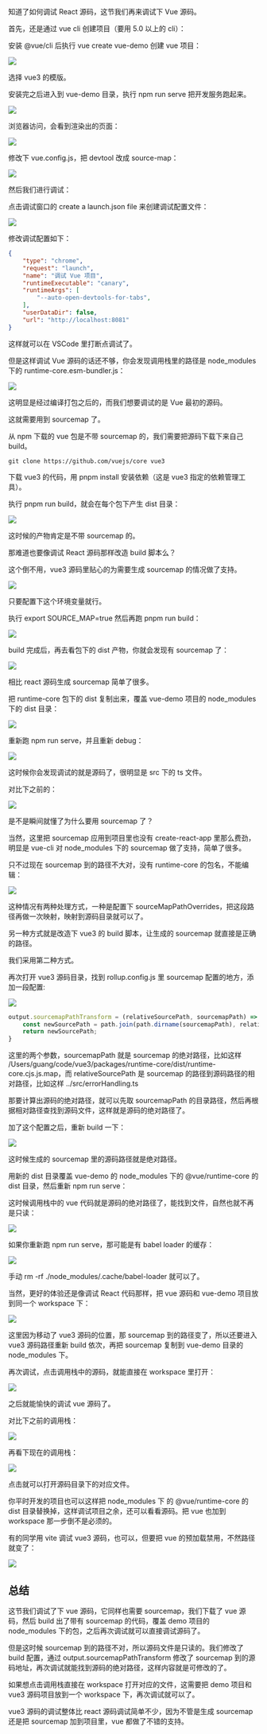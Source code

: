 知道了如何调试 React 源码，这节我们再来调试下 Vue 源码。

首先，还是通过 vue cli 创建项目（要用 5.0 以上的 cli）：

安装 @vue/cli 后执行 vue create vue-demo 创建 vue 项目：

![](https://p9-juejin.byteimg.com/tos-cn-i-k3u1fbpfcp/8b62a31fc5f64a569264aba7d78815b0~tplv-k3u1fbpfcp-watermark.image?)

选择 vue3 的模版。

安装完之后进入到 vue-demo 目录，执行 npm run serve 把开发服务跑起来。

![](https://p6-juejin.byteimg.com/tos-cn-i-k3u1fbpfcp/205e0401f35244a487daeb625faed8bb~tplv-k3u1fbpfcp-watermark.image?)

浏览器访问，会看到渲染出的页面：

![](https://p6-juejin.byteimg.com/tos-cn-i-k3u1fbpfcp/beef0fa2220347918b8cdf133365a723~tplv-k3u1fbpfcp-watermark.image?)

修改下 vue.config.js，把 devtool 改成 source-map：

![](https://p1-juejin.byteimg.com/tos-cn-i-k3u1fbpfcp/a79387d593b24010a870d8e8f68f3c8d~tplv-k3u1fbpfcp-watermark.image?)

然后我们进行调试：

点击调试窗口的 create a launch.json file 来创建调试配置文件：

![](https://p9-juejin.byteimg.com/tos-cn-i-k3u1fbpfcp/189a01024a7141e28edf126ffecc8959~tplv-k3u1fbpfcp-watermark.image?)

修改调试配置如下：

```json
{
    "type": "chrome",
    "request": "launch",
    "name": "调试 Vue 项目",
    "runtimeExecutable": "canary",
    "runtimeArgs": [
        "--auto-open-devtools-for-tabs",
    ],
    "userDataDir": false,
    "url": "http://localhost:8081"
}
```
这样就可以在 VSCode 里打断点调试了。

但是这样调试 Vue 源码的话还不够，你会发现调用栈里的路径是 node_modules 下的 runtime-core.esm-bundler.js：

![](https://p6-juejin.byteimg.com/tos-cn-i-k3u1fbpfcp/9f76b37902734b0482e744d6d7e31646~tplv-k3u1fbpfcp-watermark.image?)

这明显是经过编译打包之后的，而我们想要调试的是 Vue 最初的源码。

这就需要用到 sourcemap 了。

从 npm 下载的 vue 包是不带 sourcemap 的，我们需要把源码下载下来自己 build。

```
git clone https://github.com/vuejs/core vue3
```

下载 vue3 的代码，用 pnpm install 安装依赖（这是 vue3 指定的依赖管理工具）。

执行 pnpm run build，就会在每个包下产生 dist 目录：

![](https://p1-juejin.byteimg.com/tos-cn-i-k3u1fbpfcp/ec8586ab2d3b47638c63db3e0caa59c0~tplv-k3u1fbpfcp-watermark.image?)

这时候的产物肯定是不带 sourcemap 的。

那难道也要像调试 React 源码那样改造 build 脚本么？

这个倒不用，vue3 源码里贴心的为需要生成 sourcemap 的情况做了支持。

![](https://p6-juejin.byteimg.com/tos-cn-i-k3u1fbpfcp/a7cd17e423644e7590f6234f4ec0bfd2~tplv-k3u1fbpfcp-watermark.image?)

只要配置下这个环境变量就行。

执行 export SOURCE_MAP=true 然后再跑 pnpm run build：

![](https://p9-juejin.byteimg.com/tos-cn-i-k3u1fbpfcp/35e838e7716b432e88b96eae0114e629~tplv-k3u1fbpfcp-watermark.image?)

build 完成后，再去看包下的 dist 产物，你就会发现有 sourcemap 了：

![](https://p1-juejin.byteimg.com/tos-cn-i-k3u1fbpfcp/015c9ab52b834b9b9060aad194dd54c8~tplv-k3u1fbpfcp-watermark.image?)

相比 react 源码生成 sourcemap 简单了很多。

把 runtime-core 包下的 dist 复制出来，覆盖 vue-demo 项目的 node_modules 下的 dist 目录：

![](https://p9-juejin.byteimg.com/tos-cn-i-k3u1fbpfcp/7c2232ef340a404fb5906dcee0efe8dc~tplv-k3u1fbpfcp-watermark.image?)

重新跑 npm run serve，并且重新 debug：

![](https://p6-juejin.byteimg.com/tos-cn-i-k3u1fbpfcp/0223714d16c04071b612f74988df21d5~tplv-k3u1fbpfcp-watermark.image?)

这时候你会发现调试的就是源码了，很明显是 src 下的 ts 文件。

对比下之前的：

![](https://p6-juejin.byteimg.com/tos-cn-i-k3u1fbpfcp/9f76b37902734b0482e744d6d7e31646~tplv-k3u1fbpfcp-watermark.image?)

是不是瞬间就懂了为什么要用 sourcemap 了？

当然，这里把 sourcemap 应用到项目里也没有 create-react-app 里那么费劲，明显是 vue-cli 对 node_modules 下的 sourcemap 做了支持，简单了很多。

只不过现在 sourcemap 到的路径不大对，没有 runtime-core 的包名，不能编辑：

![](https://p9-juejin.byteimg.com/tos-cn-i-k3u1fbpfcp/19170508445a4911a0f3194c10022b9a~tplv-k3u1fbpfcp-watermark.image?)

这种情况有两种处理方式，一种是配置下 sourceMapPathOverrides，把这段路径再做一次映射，映射到源码目录就可以了。

另一种方式就是改造下 vue3 的 build 脚本，让生成的 sourcemap 就直接是正确的路径。

我们采用第二种方式。

再次打开 vue3 源码目录，找到 rollup.config.js 里 sourcemap 配置的地方，添加一段配置:

![](https://p3-juejin.byteimg.com/tos-cn-i-k3u1fbpfcp/a352ce90ecb64826b7a0aba016bba07f~tplv-k3u1fbpfcp-watermark.image?)

```javascript
output.sourcemapPathTransform = (relativeSourcePath, sourcemapPath) => {
    const newSourcePath = path.join(path.dirname(sourcemapPath), relativeSourcePath);
    return newSourcePath;
}
```

这里的两个参数，sourcemapPath 就是 sourcemap 的绝对路径，比如这样 /Users/guang/code/vue3/packages/runtime-core/dist/runtime-core.cjs.js.map，而 relativeSourcePath 是 sourcemap 的路径到源码路径的相对路径，比如这样 ../src/errorHandling.ts

那要计算出源码的绝对路径，就可以先取 sourcemapPath 的目录路径，然后再根据相对路径查找到源码文件，这样就是源码的绝对路径了。

加了这个配置之后，重新 build 一下：

![](https://p9-juejin.byteimg.com/tos-cn-i-k3u1fbpfcp/a7cd093e758e483f9f99b7ae1452ef77~tplv-k3u1fbpfcp-watermark.image?)

这时候生成的 sourcemap 里的源码路径就是绝对路径。

用新的 dist 目录覆盖 vue-demo 的 node_modules 下的 @vue/runtime-core 的 dist 目录，然后重新 npm run serve：

这时候调用栈中的 vue 代码就是源码的绝对路径了，能找到文件，自然也就不再是只读：

![](https://p3-juejin.byteimg.com/tos-cn-i-k3u1fbpfcp/42e1fc45249740649f62cd9edfa64c65~tplv-k3u1fbpfcp-watermark.image?)

如果你重新跑 npm run serve，那可能是有 babel loader 的缓存：

![](https://p3-juejin.byteimg.com/tos-cn-i-k3u1fbpfcp/ff20f2a5f0ad4118b53373b7f793742d~tplv-k3u1fbpfcp-watermark.image?)

手动 rm -rf ./node_modules/.cache/babel-loader 就可以了。

当然，更好的体验还是像调试 React 代码那样，把 vue 源码和 vue-demo 项目放到同一个 workspace 下：

![](https://p6-juejin.byteimg.com/tos-cn-i-k3u1fbpfcp/002487e244b442fdbbbb6a9b3ccd3852~tplv-k3u1fbpfcp-watermark.image?)

这里因为移动了 vue3 源码的位置，那 sourcemap 到的路径变了，所以还要进入 vue3 源码路径重新 build 依次，再把 sourcemap 复制到 vue-demo 目录的 node_modules 下。

再次调试，点击调用栈中的源码，就能直接在 workspace 里打开：

![](https://p9-juejin.byteimg.com/tos-cn-i-k3u1fbpfcp/1eb7c86fa08c44218e74ae5888d0550d~tplv-k3u1fbpfcp-watermark.image?)

之后就能愉快的调试 vue 源码了。

对比下之前的调用栈：

![](https://p9-juejin.byteimg.com/tos-cn-i-k3u1fbpfcp/062d62a3e0f349838b90216ce2f2f66a~tplv-k3u1fbpfcp-watermark.image?)

再看下现在的调用栈：

![](https://p3-juejin.byteimg.com/tos-cn-i-k3u1fbpfcp/fe46a5edb4e3428db1b65d2c4a8bc280~tplv-k3u1fbpfcp-watermark.image?)

点击就可以打开源码目录下的对应文件。

你平时开发的项目也可以这样把 node_modules 下 的 @vue/runtime-core 的 dist 目录替换掉，这样调试项目之余，还可以看看源码。把 vue 也加到 workspace 那一步倒不是必须的。

有的同学用 vite 调试 vue3 源码，也可以，但要把 vue 的预加载禁用，不然路径就变了：

![](https://p9-juejin.byteimg.com/tos-cn-i-k3u1fbpfcp/367f0f4017e24ad99752df40327fe1b2~tplv-k3u1fbpfcp-watermark.image?)
## 总结

这节我们调试了下 vue 源码，它同样也需要 sourcemap，我们下载了 vue 源码，然后 build 出了带有 sourcemap 的代码，覆盖 demo 项目的 node_modules 下的包，之后再次调试就可以直接调试源码了。

但是这时候 sourcemap 到的路径不对，所以源码文件是只读的。我们修改了 build 配置，通过 output.sourcemapPathTransform 修改了 sourcemap 到的源码地址，再次调试就能找到源码的绝对路径，这样内容就是可修改的了。

如果想点击调用栈直接在 workspace 打开对应的文件，这需要把 demo 项目和 vue3 源码项目放到一个 workspace 下，再次调试就可以了。

vue3 源码的调试整体比 react 源码调试简单不少，因为不管是生成 sourcemap 还是把 sourcemap 加到项目里，vue 都做了不错的支持。
